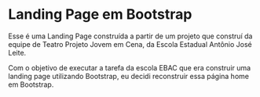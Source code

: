 # Landing Page em Bootstrap
Esse é uma Landing Page construída a partir de um projeto que construí da equipe de Teatro Projeto Jovem em Cena, da Escola Estadual Antônio José Leite.

Com o objetivo de executar a tarefa da escola EBAC que era construir uma landing page utilizando Bootstrap, eu decidi reconstruir essa página home em Bootstrap.
